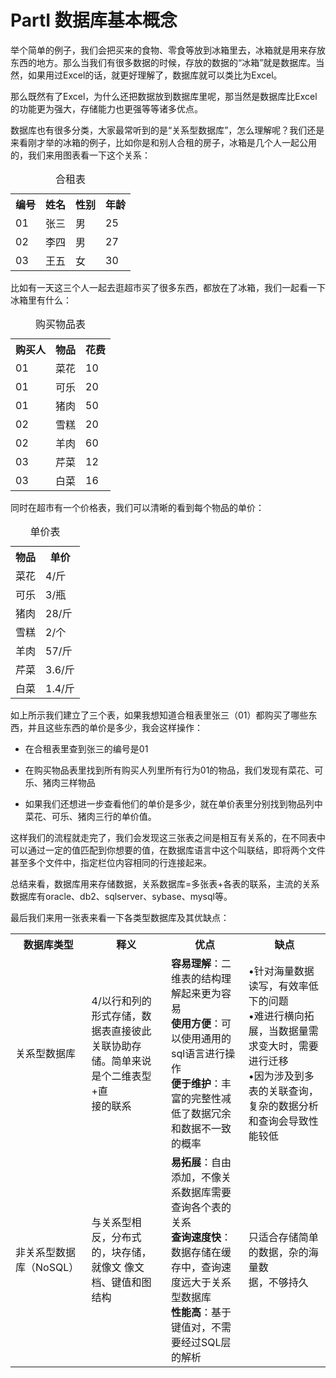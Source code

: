 # PartⅠ 数据库基本概念

举个简单的例子，我们会把买来的食物、零食等放到冰箱里去，冰箱就是用来存放东西的地方。那么当我们有很多数据的时候，存放的数据的“冰箱”就是数据库。当然，如果用过Excel的话，就更好理解了，数据库就可以类比为Excel。

那么既然有了Excel，为什么还把数据放到数据库里呢，那当然是数据库比Excel的功能更为强大，存储能力也更强等等诸多优点。

数据库也有很多分类，大家最常听到的是“关系型数据库”，怎么理解呢？我们还是来看刚才举的冰箱的例子，比如你是和别人合租的房子，冰箱是几个人一起公用的，我们来用图表看一下这个关系：

<table>
<caption>合租表</caption>
    <tr>
        <th>编号</th>
        <th>姓名</th>
        <th>性别</th>
        <th>年龄</th>
    </tr>
    <tr>
        <td>01</td>
        <td>张三</td>
        <td>男</td>
        <td>25</td>
    </tr>
    <tr>
        <td>02</td>
        <td>李四</td>
        <td>男</td>
        <td>27</td>
    </tr>
    <tr>
        <td>03</td>
        <td>王五</td>
        <td>女</td>
        <td>30</td>
    </tr>
</table>

比如有一天这三个人一起去逛超市买了很多东西，都放在了冰箱，我们一起看一下冰箱里有什么：

<table>
<caption>购买物品表</caption>
    <tr>
        <th>购买人</th>
        <th>物品</th>
        <th>花费</th>
    </tr>
    <tr>
        <td>01</td>
        <td>菜花</td>
        <td>10</td>
    </tr>
    <tr>
        <td>01</td>
        <td>可乐</td>
        <td>20</td>
    </tr>
    <tr>
        <td>01</td>
        <td>猪肉</td>
        <td>50</td>
    </tr>
    <tr>
        <td>02</td>
        <td>雪糕</td>
        <td>20</td>
    </tr>
    <tr>
        <td>02</td>
        <td>羊肉</td>
        <td>60</td>
    </tr>
    <tr>
        <td>03</td>
        <td>芹菜</td>
        <td>12</td>
    </tr>
    <tr>
        <td>03</td>
        <td>白菜</td>
        <td>16</td>
    </tr>
</table>

同时在超市有一个价格表，我们可以清晰的看到每个物品的单价：

<table>
<caption>单价表</caption>
    <tr>
        <th>物品</th>
        <th>单价</th>
    </tr>
    <tr>
        <td>菜花</td>
        <td>4/斤</td>
    </tr>
    <tr>
        <td>可乐</td>
        <td>3/瓶</td>
    </tr>
    <tr>
        <td>猪肉</td>
        <td>28/斤</td>
    </tr>
    <tr>
        <td>雪糕</td>
        <td>2/个</td>
    </tr>
    <tr>
        <td>羊肉</td>
        <td>57/斤</td>
    </tr>
    <tr>
        <td>芹菜</td>
        <td>3.6/斤</td>
    </tr>
    <tr>
        <td>白菜</td>
        <td>1.4/斤</td>
    </tr>
</table>

如上所示我们建立了三个表，如果我想知道合租表里张三（01）都购买了哪些东西，并且这些东西的单价是多少，我会这样操作：

* 在合租表里查到张三的编号是01

* 在购买物品表里找到所有购买人列里所有行为01的物品，我们发现有菜花、可乐、猪肉三样物品

* 如果我们还想进一步查看他们的单价是多少，就在单价表里分别找到物品列中菜花、可乐、猪肉三行的单价值。

这样我们的流程就走完了，我们会发现这三张表之间是相互有关系的，在不同表中可以通过一定的值匹配到你想要的值，在数据库语言中这个叫联结，即将两个文件甚至多个文件中，指定栏位内容相同的行连接起来。

总结来看，数据库用来存储数据，关系数据库=多张表+各表的联系，主流的关系数据库有oracle、db2、sqlserver、sybase、mysql等。

最后我们来用一张表来看一下各类型数据库及其优缺点：

<table>
    <tr>
        <th>数据库类型</th>
        <th>释义</th>
        <th>优点</th>
        <th>缺点</th>
    </tr>
    <tr>
        <td>关系型数据库</td>
        <td>
            4/以行和列的形式存储，数据表直接彼此<br>
            关联协助存储。简单来说是个二维表型+直<br>
            接的联系
        </td>
        <td>
            <b>容易理解</b>：二维表的结构理解起来更为容易<br/>
            <b>使用方便</b>：可以使用通用的sql语言进行操作<br/>
            <b>便于维护</b>：丰富的完整性减低了数据冗余和数据不一致的概率
        </td>
        <td>
            •针对海量数据读写，有效率低下的问题<br/>
            •难进行横向拓展，当数据量需求变大时，需要进行迁移<br/>
            •因为涉及到多表的关联查询，复杂的数据分析和查询会导致性能较低<br/>
        </td>
    </tr>
    <tr>
        <td>非关系型数据库（NoSQL）</td>
        <td>
            与关系型相反，分布式的，块存储，就像文
            像文档、键值和图结构
        </td>
        <td>
            <b>易拓展</b>：自由添加，不像关系数据库需要查询各个表的关系<br/>
            <b>查询速度快</b>：数据存储在缓存中，查询速度远大于关系型数据库<br/>
            <b>性能高</b>：基于键值对，不需要经过SQL层的解析
         </td>
        <td>
            只适合存储简单的数据，杂的海量数<br/>
            据，不够持久
        </td>
    </tr>
</table>




